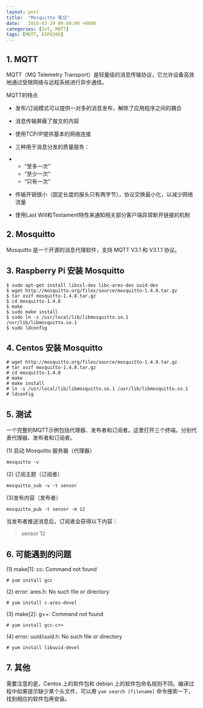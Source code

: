```yaml
---
layout: post
title:  "Mosquitto 笔记"
date:   2016-03-29 00:09:00 +0800
categories: [IoT, MQTT]
tags: [MQTT, ESP8266]
---
```


## 1. MQTT

MQTT（MQ Telemetry Transport）是轻量级的消息传输协议，它允许设备高效地通过受限网络与远程系统进行异步通信。

MQTT的特点

- 发布/订阅模式可以提供一对多的消息发布，解除了应用程序之间的耦合

- 消息传输屏蔽了报文的内容

- 使用TCP/IP提供基本的网络连接

- 三种用于消息分发的质量服务：

- - “至多一次”
  - “至少一次”
  - “只有一次”

- 传输开销很小（固定长度的报头只有两字节），协议交换最小化，以减少网络流量

- 使用Last Will和Testament特性来通知相关部分客户端异常断开链接的机制

## 2. Mosquitto

Mosquitto 是一个开源的消息代理软件，支持 MQTT V3.1 和 V3.1.1 协议。

## 3. Raspberry Pi 安装 Mosquitto

```
$ sudo apt-get install libssl-dev libc-ares-dev uuid-dev
$ wget http://mosquitto.org/files/source/mosquitto-1.4.8.tar.gz
$ tar xvzf mosquitto-1.4.8.tar.gz
$ cd mosquitto-1.4.8
$ make
$ sudo make install
$ sudo ln -s /usr/local/lib/libmosquitto.so.1 /usr/lib/libmosquitto.so.1
$ sudo ldconfig
```

## 4. Centos 安装 Mosquitto

```
# wget http://mosquitto.org/files/source/mosquitto-1.4.8.tar.gz
# tar xvzf mosquitto-1.4.8.tar.gz
# cd mosquitto-1.4.8
# make
# make install
# ln -s /usr/local/lib/libmosquitto.so.1 /usr/lib/libmosquitto.so.1
# ldconfig
```

## 5. 测试

一个完整的MQTT示例包括代理器、发布者和订阅者。这里打开三个终端，分别代表代理器、发布者和订阅者。

(1) 启动 Mosquitto 服务器（代理器）

```
mosquitto -v
```

(2) 订阅主题（订阅者）

```
mosquitto_sub -v -t sensor
```

(3)发布内容（发布者）

```
mosquitto_pub -t sensor -m 12
```

当发布者推送消息后，订阅者会获得以下内容：

> sensor 12

## 6. 可能遇到的问题

(1) make[1]: cc: Command not     found

```
# yum install gcc
```

(2) error: ares.h: No such file     or directory

```
# yum install c-ares-devel
```

(3) make[2]: g++: Command not     found

```
# yum install gcc-c++
```

(4) error: uuid/uuid.h: No such     file or directory

```
# yum install libuuid-devel
```

## 7. 其他

需要注意的是，Centos 上的软件包和 debian 上的软件包命名规则不同。编译过程中如果提示缺少某个头文件，可以用 `yum search [filename]` 命令搜索一下，找到相应的软件包再安装。